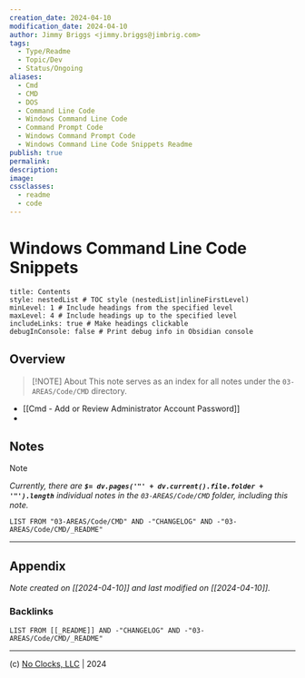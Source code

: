 ```yaml
---
creation_date: 2024-04-10
modification_date: 2024-04-10
author: Jimmy Briggs <jimmy.briggs@jimbrig.com>
tags:
  - Type/Readme
  - Topic/Dev
  - Status/Ongoing
aliases:
  - Cmd
  - CMD
  - DOS
  - Command Line Code
  - Windows Command Line Code
  - Command Prompt Code
  - Windows Command Prompt Code
  - Windows Command Line Code Snippets Readme
publish: true
permalink:
description:
image:
cssclasses:
  - readme
  - code
---
```



# Windows Command Line Code Snippets

```table-of-contents
title: Contents 
style: nestedList # TOC style (nestedList|inlineFirstLevel)
minLevel: 1 # Include headings from the specified level
maxLevel: 4 # Include headings up to the specified level
includeLinks: true # Make headings clickable
debugInConsole: false # Print debug info in Obsidian console
```

## Overview

> [!NOTE] About
> This note serves as an index for all notes under the `03-AREAS/Code/CMD` directory.

- [[Cmd - Add or Review Administrator Account Password]]
- 

## Notes

> [!NOTE]
> *Currently, there are **`$= dv.pages('"' + dv.current().file.folder + '"').length`**  individual notes in the `03-AREAS/Code/CMD` folder, including this note.*

```dataview
LIST FROM "03-AREAS/Code/CMD" AND -"CHANGELOG" AND -"03-AREAS/Code/CMD/_README"
```

***

## Appendix

*Note created on [[2024-04-10]] and last modified on [[2024-04-10]].*

### Backlinks

```dataview
LIST FROM [[_README]] AND -"CHANGELOG" AND -"03-AREAS/Code/CMD/_README"
```

***

(c) [No Clocks, LLC](https://github.com/noclocks) | 2024